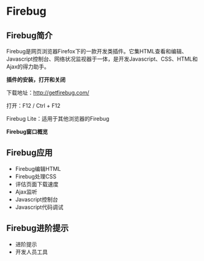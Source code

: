 # Firebug

## Firebug简介
Firebug是网页浏览器Firefox下的一款开发类插件。它集HTML查看和编辑、Javascript控制台、网络状况监视器于一体，是开发Javascript、CSS、HTML和Ajax的得力助手。

**插件的安装，打开和关闭**

下载地址：http://getfirebug.com/

打开：F12 / Ctrl + F12

Firebug Lite：适用于其他浏览器的Firebug

**Firebug窗口概览**

## Firebug应用

* Firebug编辑HTML
* Firebug处理CSS
* 评估页面下载速度
* Ajax监听
* Javascript控制台
* Javascript代码调试

## Firebug进阶提示

* 进阶提示
* 开发人员工具











